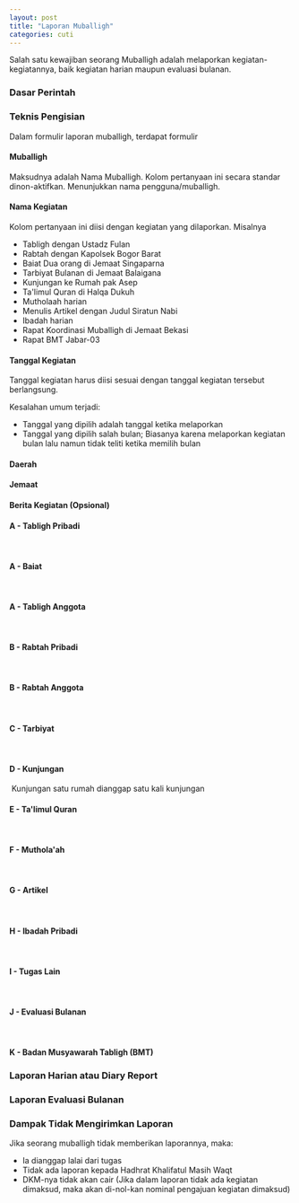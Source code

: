 ```yaml
---
layout: post
title: "Laporan Muballigh"
categories: cuti
---
```


Salah satu kewajiban seorang Muballigh adalah melaporkan kegiatan-kegiatannya, baik kegiatan harian maupun evaluasi bulanan.

### Dasar Perintah

<!-- Dalam _Rule and Regulation_ atau -->

### Teknis Pengisian

Dalam formulir laporan muballigh, terdapat formulir

#### Muballigh

Maksudnya adalah Nama Muballigh. Kolom pertanyaan ini secara standar dinon-aktifkan. Menunjukkan nama pengguna/muballigh. 

#### Nama Kegiatan

Kolom pertanyaan ini diisi dengan kegiatan yang dilaporkan. Misalnya
- Tabligh dengan Ustadz Fulan
- Rabtah dengan Kapolsek Bogor Barat
- Baiat Dua orang di Jemaat Singaparna
- Tarbiyat Bulanan di Jemaat Balaigana
- Kunjungan ke Rumah pak Asep
- Ta'limul Quran di Halqa Dukuh
- Mutholaah harian
- Menulis Artikel dengan Judul Siratun Nabi
- Ibadah harian
- Rapat Koordinasi Muballigh di Jemaat Bekasi
- Rapat BMT Jabar-03  

#### Tanggal Kegiatan

Tanggal kegiatan harus diisi sesuai dengan tanggal kegiatan tersebut berlangsung.

Kesalahan umum terjadi:
- Tanggal yang dipilih adalah tanggal ketika melaporkan
- Tanggal yang dipilih salah bulan; Biasanya karena melaporkan kegiatan bulan lalu namun tidak teliti ketika memilih bulan

#### Daerah

#### Jemaat

#### Berita Kegiatan (Opsional)

#### A - Tabligh Pribadi
​
#### A - Baiat
​
#### A - Tabligh Anggota
​
#### B - Rabtah Pribadi
​
#### B - Rabtah Anggota
​
#### C - Tarbiyat
​
#### D - Kunjungan
​
Kunjungan satu rumah dianggap satu kali kunjungan

#### E - Ta'limul Quran
​
#### F - Muthola'ah
​
#### G - Artikel
​
#### H - Ibadah Pribadi
​
#### I - Tugas Lain
​
#### J - Evaluasi Bulanan
​
#### K - Badan Musyawarah Tabligh (BMT)

### Laporan Harian atau Diary Report

### Laporan Evaluasi Bulanan

### Dampak Tidak Mengirimkan Laporan

Jika seorang muballigh tidak memberikan laporannya, maka:

- Ia dianggap lalai dari tugas
- Tidak ada laporan kepada Hadhrat Khalifatul Masih Waqt
- DKM-nya tidak akan cair (Jika dalam laporan tidak ada kegiatan dimaksud, maka akan di-nol-kan nominal pengajuan kegiatan dimaksud)